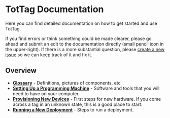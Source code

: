 TotTag Documentation
====================

Here you can find detailed documentation on how to get started and use TotTag.

If you find errors or think something could be made clearer, please go ahead
and submit an edit to the documentation directly (small pencil icon in the
upper-right). If there is a more substantial question, please
[create a new issue](https://github.com/lab11/totternary/issues) so we can keep
track of it and fix it.


Overview
--------

 - **[Glossary](Glossary.md)** - Definitions, pictures of components, etc
 - **[Setting Up a Programming Machine](Setup.md)** - Software and tools that you
   will need to have on your computer.
 - **[Provisioning New Devices](Provisioning.md)** - First steps for new hardware.
   If you come across a tag in an unknown state, this is a good place to start.
 - **[Running a New Deployment](Deployment.md)** - Steps to run a deployment.
